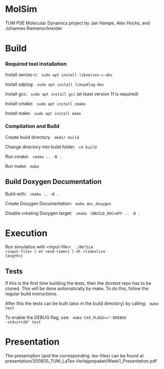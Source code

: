 MolSim
===

TUM PSE Molecular Dynamics project by Jan Hampe, Alex Hocks, and Johannes Riemenschneider

<h1> Build </h1>

<h3> Required tool installation </h3>

Install xerces-c: <code> sudo apt install libxerces-c-dev</code>  

Install sdplog: <code> sudo apt install libspdlog-dev </code>  

Install gcc: <code> sudo apt install gcc</code> (at least version 11 is required)  

Install cmake: <code> sudo apt install cmake</code>  

Install make: <code> sudo apt install make</code> 

<h3> Compilation and Build </h3>

Create build directory: <code> mkdir build </code>  

Change directory into build folder: <code> cd build </code>    

Run cmake: <code> cmake .. -B .</code>  

Run make: <code> make</code>

<h2> Build Doxygen Documentation </h2>  

Build with: <code> cmake .. -B . </code>  

Create Doxygen Documentation: <code> make doc_doxygen </code>  

Disable creating Doxygen target: <code> cmake -DBUILD_DOC=OFF .. -B . </code>  

<h1> Execution </h1>

Run simulation with \<input-file\>: <code> ./MolSim \<input-file\> [-et \<end-time\>] [-dt \<timeslice length\>]</code>

<h2> Tests </h2>
If this is the first time building the tests, then the doctest repo has to be cloned.
This will be done automatically by make.
To do this, follow the regular build instructions.  

After this the tests can be built (also in the build directory) by calling: <code> make test </code>

To enable the DEBUG flag, use: <code> make CXX_FLAGS+="-DDEBUG -std=c++20" test </code>

<h1> Presentation </h1>
The presentation (and the corresponding .tex-files) can be found at presentation/200805_TUM_LaTex-Vorlagenpaket/Week1_Presentation.pdf
